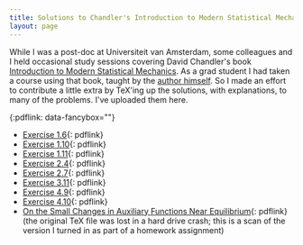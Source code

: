 ```yaml
---
title: Solutions to Chandler's Introduction to Modern Statistical Mechanics
layout: page
---
```


While I was a post-doc at Universiteit van Amsterdam, some colleagues and I
held occasional study sessions covering David Chandler's book [Introduction
to Modern Statistical Mechanics][imsm]. As a grad student I had taken a
course using that book, taught by the [author himself][chandler]. So I made
an effort to contribute a little extra by TeX'ing up the solutions, with
explanations, to many of the problems. I've uploaded them here.

[imsm]: https://www.amazon.com/Introduction-Modern-Statistical-Mechanics-Chandler/dp/0195042778/
[chandler]: http://gold.cchem.berkeley.edu/David/

{:pdflink: data-fancybox=""}

* [Exercise 1.6](chandler_ex_1_06.pdf){: pdflink}
* [Exercise 1.10](chandler_ex_1_10.pdf){: pdflink}
* [Exercise 1.11](chandler_ex_1_11.pdf){: pdflink}
* [Exercise 2.4](chandler_ex_2_04.pdf){: pdflink}
* [Exercise 2.7](chandler_ex_2_07.pdf){: pdflink}
* [Exercise 3.11](chandler_ex_3_11.pdf){: pdflink}
* [Exercise 4.9](chandler_ex_4_09.pdf){: pdflink}
* [Exercise 4.10](chandler_ex_4_10.pdf){: pdflink}
* [On the Small Changes in Auxiliary Functions Near
Equilibrium](SmallChangesAuxiliaryFcnsNearEquil.pdf){: pdflink} (the original
TeX file was lost in a hard drive crash; this is a scan of the version I turned
in as part of a homework assignment)
